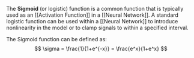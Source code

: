 The **Sigmoid** (or logistic) function is a common function that is typically used as an [[Activation Function]] in a [[Neural Network]]. 
A standard logistic function can be used within a [[Neural Network]] to introduce nonlinearity in the model or to clamp signals to within a specified interval. 

The Sigmoid function can be defined as:
$$
\sigma = \frac{1}{1+e^{-x}} = \frac{e^x}{1+e^x}
$$